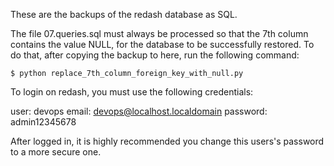 These are the backups of the redash database as SQL.

The file 07.queries.sql must always be processed so that the 7th column
contains the value NULL, for the database to be successfully restored. To do
that, after copying the backup to here, run the following command: 

    $ python replace_7th_column_foreign_key_with_null.py

To login on redash, you must use the following credentials: 

user: devops
email: devops@localhost.localdomain
password: admin12345678

After logged in, it is highly recommended you change this users's password to a more secure one.

